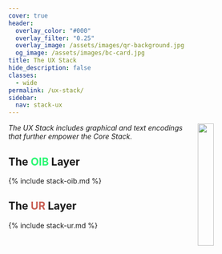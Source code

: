 ```yaml
---
cover: true
header:
  overlay_color: "#000"
  overlay_filter: "0.25"
  overlay_image: /assets/images/qr-background.jpg
  og_image: /assets/images/bc-card.jpg
title: The UX Stack
hide_description: false
classes:
  - wide
permalink: /ux-stack/
sidebar:
  nav: stack-ux
---
```


<a href="/ux-stack/"><img src="https://developer.blockchaincommons.com/assets/images/bc-stack-ux-0.png" style="margin-left: 20px; float: right" width="25%"></a><i>The UX Stack includes graphical and text encodings that further empower the Core Stack.</i>

## The <font color="#2df775">OIB</font> Layer

{% include stack-oib.md %}

## The <font color="#c96055">UR</font> Layer

{% include stack-ur.md %}
